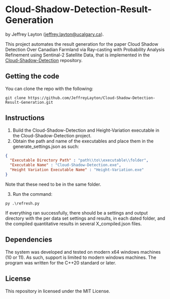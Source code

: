# Cloud-Shadow-Detection-Result-Generation
by
Jeffrey Layton (jeffrey.layton@ucalgary.ca).

This project automates the result generation for the paper Cloud Shadow Detection Over Canadian Farmland via Ray-casting with Probability Analysis Refinement using Sentinal-2 Satellite Data, 
that is implemented in the [Cloud-Shadow-Detection](https://github.com/JeffreyLayton/Cloud-Shadow-Detection) repository. 

## Getting the code

You can clone the repo with the following:

```
git clone https://github.com/JeffreyLayton/Cloud-Shadow-Detection-Result-Generation.git
```

## Instructions

1) Build the Cloud-Shadow-Detection and Height-Variation executable in the Cloud-Shadow-Detection project.
2) Obtain the path and name of the executables and place them in the generate_settings.json as such:

```json
{
  "Executable Directory Path" : "path\\to\\executable\\folder",
  "Executable Name" : "Cloud-Shadow-Detection.exe",
  "Height Variation Executable Name" : "Height-Variation.exe"
}
```
Note that these need to be in the same folder.

3) Run the command:

```
py .\refresh.py
```
If everything ran successfully, there should be a settings and output directory with the per data set settings and results, in each dated folder, and the compiled quantitative results in several X_compiled.json files.

## Dependencies

The system was developed and tested on modern x64 windows machines (10 or 11).
As such, support is limited to modern windows machines. The program was written for the C++20 standard or later.

## License

This repository in licensed under the MIT License.
